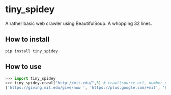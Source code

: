 # tiny_spidey
A rather basic web crawler using BeautifulSoup. A whopping 32 lines.

## How to install
``` pip install tiny_spidey ```

## How to use
```python
>>> import tiny_spidey
>>> tiny_spidey.crawl("http://mit.edu/",5) # crawl(source_url, number_of_iterations)
['https://giving.mit.edu/give/now ', 'https://plus.google.com/+mit', 'http://news.mit.edu/2018/student-profile-jasmin-joseph-0410?utm_source=&utm_medium=&utm_campaign=', 'http://campkesem.org/mit']
```
